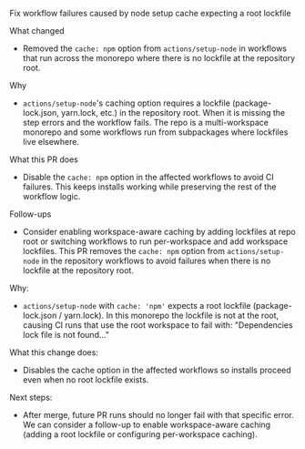 Fix workflow failures caused by node setup cache expecting a root lockfile

What changed
- Removed the `cache: npm` option from `actions/setup-node` in workflows that run across the monorepo where there is no lockfile at the repository root.

Why
- `actions/setup-node`'s caching option requires a lockfile (package-lock.json, yarn.lock, etc.) in the repository root. When it is missing the step errors and the workflow fails. The repo is a multi-workspace monorepo and some workflows run from subpackages where lockfiles live elsewhere.

What this PR does
- Disable the `cache: npm` option in the affected workflows to avoid CI failures. This keeps installs working while preserving the rest of the workflow logic.

Follow-ups
- Consider enabling workspace-aware caching by adding lockfiles at repo root or switching workflows to run per-workspace and add workspace lockfiles.
This PR removes the `cache: npm` option from `actions/setup-node` in the repository workflows to avoid failures when there is no lockfile at the repository root.

Why:
- `actions/setup-node` with `cache: 'npm'` expects a root lockfile (package-lock.json / yarn.lock). In this monorepo the lockfile is not at the root, causing CI runs that use the root workspace to fail with: "Dependencies lock file is not found..."

What this change does:
- Disables the cache option in the affected workflows so installs proceed even when no root lockfile exists.

Next steps:
- After merge, future PR runs should no longer fail with that specific error. We can consider a follow-up to enable workspace-aware caching (adding a root lockfile or configuring per-workspace caching).
